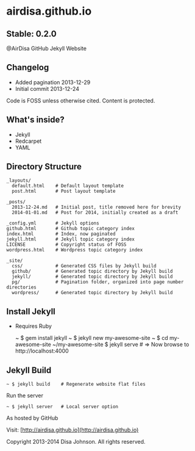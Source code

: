 airdisa.github.io
=================

Stable: 0.2.0
-------------

@AirDisa GitHub Jekyll Website

Changelog
---------

* Added pagination 2013-12-29
* Initial commit 2013-12-24

Code is FOSS unless otherwise cited. Content is protected.

What's inside?
--------------

* Jekyll
* Redcarpet
* YAML

Directory Structure
------------------

    _layouts/         
      default.html    # Default layout template
      post.html       # Post layout template

    _posts/         
      2013-12-24.md   # Initial post, title removed here for brevity
      2014-01-01.md   # Post for 2014, initially created as a draft

    _config.yml       # Jekyll options
    github.html       # Github topic category index
    index.html        # Index, now paginated
    jekyll.html       # Jekyll topic category index
    LICENSE           # Copyright status of FOSS
    wordpress.html    # Wordpress topic category index

    _site/             
      css/            # Generated CSS files by Jekyll build
      github/         # Generated topic directory by Jekyll build
      jekyll/         # Generated topic directory by Jekyll build       
      pg/             # Pagination folder, organized into page number directories
      wordpress/      # Generated topic directory by Jekyll build              


Install Jekyll
--------------

* Requires Ruby

    ~ $ gem install jekyll
    ~ $ jekyll new my-awesome-site
    ~ $ cd my-awesome-site
    ~/my-awesome-site $ jekyll serve # => Now browse to http://localhost:4000

Jekyll Build
------------

    ~ $ jekyll build    # Regenerate website flat files

Run the server

    ~ $ jekyll server   # Local server option

As hosted by GitHub

Visit: [http://airdisa.github.io](http://airdisa.github.io)

Copyright 2013-2014 Disa Johnson. All rights reserved.
